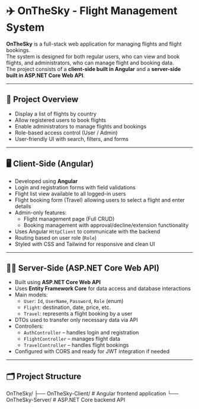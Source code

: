 # ✈️ OnTheSky - Flight Management System

**OnTheSky** is a full-stack web application for managing flights and flight bookings.  
The system is designed for both regular users, who can view and book flights, and administrators, who can manage flight and booking data.  
The project consists of a **client-side built in Angular** and a **server-side built in ASP.NET Core Web API**.

---

## 🧭 Project Overview

- Display a list of flights by country
- Allow registered users to book flights
- Enable administrators to manage flights and bookings
- Role-based access control (User / Admin)
- User-friendly UI with search, filters, and forms

---

## 🖥️ Client-Side (Angular)

- Developed using **Angular**
- Login and registration forms with field validations
- Flight list view available to all logged-in users
- Flight booking form (Travel) allowing users to select a flight and enter details
- Admin-only features:
  - Flight management page (Full CRUD)
  - Booking management with approval/decline/extension functionality
- Uses Angular `HttpClient` to communicate with the backend
- Routing based on user role (`Role`)
- Styled with CSS and Tailwind for responsive and clean UI

---

## 🧑‍💻 Server-Side (ASP.NET Core Web API)

- Built using **ASP.NET Core Web API**
- Uses **Entity Framework Core** for data access and database interactions
- Main models:
  - `User`: `Id`, `UserName`, `Password`, `Role` (enum)
  - `Flight`: destination, date, price, etc.
  - `Travel`: represents a flight booking by a user
- DTOs used to transfer only necessary data via API
- Controllers:
  - `AuthController` – handles login and registration
  - `FlightController` – manages flight data
  - `TravelController` – handles flight bookings
- Configured with CORS and ready for JWT integration if needed

---

## 🗂️ Project Structure
OnTheSky/
├── OnTheSky-Client/       # Angular frontend application
└── OnTheSky-Server/       # ASP.NET Core backend API

